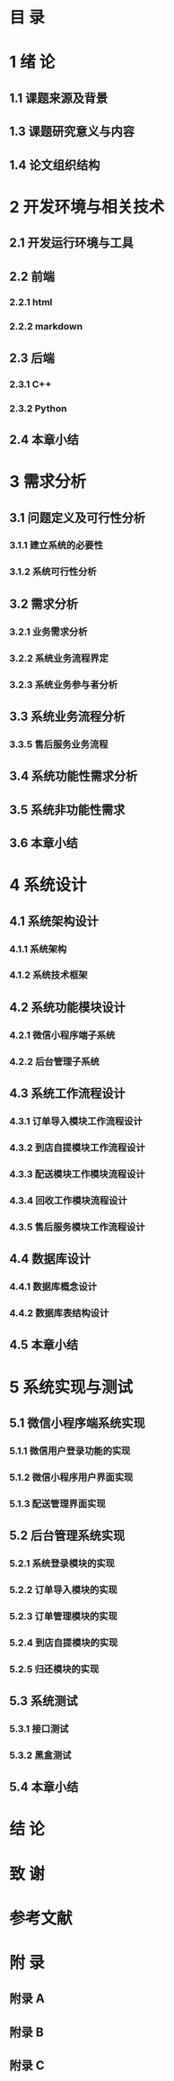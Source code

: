 # 目    录

# 1  绪   论
## 1.1 课题来源及背景

## 1.3 课题研究意义与内容





## 1.4 论文组织结构



# 2  开发环境与相关技术
## 2.1 开发运行环境与工具
## 2.2 前端
### 2.2.1  html
### 2.2.2 markdown
## 2.3 后端

### 2.3.1 C++

### 2.3.2 Python



## 2.4 本章小结
# 3  需求分析
## 3.1  问题定义及可行性分析
### 3.1.1  建立系统的必要性
### 3.1.2  系统可行性分析
## 3.2  需求分析
### 3.2.1  业务需求分析
### 3.2.2  系统业务流程界定
### 3.2.3  系统业务参与者分析
## 3.3 系统业务流程分析
### 3.3.5  售后服务业务流程
## 3.4 系统功能性需求分析
## 3.5 系统非功能性需求
## 3.6 本章小结
# 4  系统设计
## 4.1 系统架构设计
### 4.1.1  系统架构
### 4.1.2  系统技术框架
## 4.2 系统功能模块设计
### 4.2.1  微信小程序端子系统
### 4.2.2  后台管理子系统
## 4.3 系统工作流程设计
### 4.3.1  订单导入模块工作流程设计
### 4.3.2  到店自提模块工作流程设计
### 4.3.3  配送模块工作模块流程设计
### 4.3.4  回收工作模块流程设计
### 4.3.5  售后服务模块工作流程设计
## 4.4 数据库设计
### 4.4.1  数据库概念设计
### 4.4.2  数据库表结构设计
## 4.5 本章小结
# 5  系统实现与测试
## 5.1 微信小程序端系统实现
### 5.1.1  微信用户登录功能的实现
### 5.1.2  微信小程序用户界面实现
### 5.1.3  配送管理界面实现
## 5.2 后台管理系统实现
### 5.2.1  系统登录模块的实现
### 5.2.2  订单导入模块的实现
### 5.2.3  订单管理模块的实现
### 5.2.4  到店自提模块的实现
### 5.2.5  归还模块的实现
## 5.3 系统测试
### 5.3.1  接口测试
### 5.3.2  黑盒测试
## 5.4 本章小结
# 结    论



# 致    谢
# 参考文献
# 附    录
## 附录 A
## 附录 B
## 附录 C